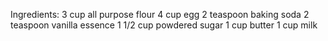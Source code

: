 Ingredients:
3 cup all purpose flour
4 cup egg
2 teaspoon baking soda
2 teaspoon vanilla essence
1 1/2 cup powdered sugar
1 cup butter
1 cup milk